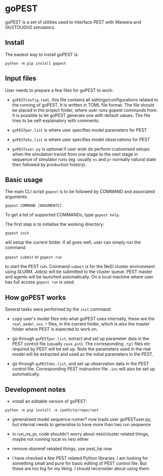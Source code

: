 # **goPEST**

goPEST is a set of utilities used to interface PEST with Waiwera and (AU)TOUGH2 simulators.


## Install

The easiest way to install goPEST is:

```python -m pip install gopest```


## Input files

User needs to prepare a few files for goPEST to work:

- `goPESTconfig.toml`, this file contains all settings/configurations related to the running of goPEST.  It is written in TOML file format.  The file should be placed in the project folder, where user runs gopest commands from.  It is possible to let goPEST generate one with default values.  The file tries to be self-explanatory with comments.

- `goPESTpar.list` is where user specifies model parameters for PEST

- `goPESTobs.list` is where user specifies model observations for PEST

- `goPESTuser.py` is optional if user wish do perform customised setups when the simulation transit from one stage to the next stage in sequence of simulator runs (eg. usually `ns` and `pr` normally natural state then followed by production history).

## Basic usage

The main CLI script `gopest` is to be followed by COMMAND and associated arguments:

```gopest COMMAND [ARGUMENTS]```

To get a list of supported COMMANDs, type `gopest help`.

The first step is to initialise the working directory:

```gopest init```

will setup the current folder.  If all goes well, user can simply run the command:

```gopest submit``` or
```gopest run``` 

to start the PEST run.  Command `submit` is for the NeSI cluster environment using SLURM.  Job(s) will be submitted to the cluster queue.  PEST master and agents will be launched automatically.  On a local machine where user has full access `gopest run` is used.

## How goPEST works

Several tasks were performed by the `init` command:

- copy user's model files into what goPEST uses internally, these are the `real_model_xxx.*` files, in the current folder, which is also the master folder where PEST is expected to work on.

- go through `goPESTpar.list`, extract and set up parameter data in the PEST control file (usually `case.pst`).  The corresponding `.tpl` files etc required by PEST will be set up.  Note the parameters used in the real model will be extracted and used as the initial parameters in the PEST.

- go through `goPESTobs.list`, and set up observation data in the PEST control file.  Corresponding PEST instruction file `.ins` will also be set up automatically.

## Development notes

- install an editable version of goPEST:

```python -m pip install -e /path/to/repo/root```

- generalised model sequence runner? now loads user goPESTuser.py, but internal needs to generalise to have more than two run sequence

- in run_ns_pr, code shouldn't worry about nesi/cluster related things, maybe
  not running local vs nesi either

- remove obsreref rekated things, use pest_hp now

- I have checked a few PEST related Python libraries.  I am looking for something small and pure for basic editing of PEST control file.  But these are too big for my liking.  I should reconsider about using them.
